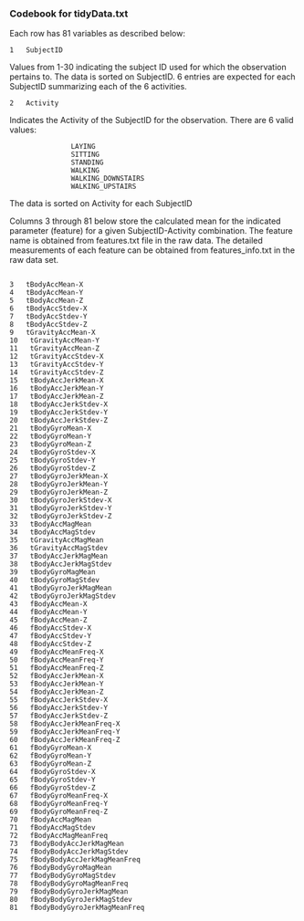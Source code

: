 ### Codebook for tidyData.txt

Each row has 81 variables as described below:

~~~~
1   SubjectID 
~~~~
Values from 1-30 indicating the subject ID used for which the observation pertains to.
The data is sorted on SubjectID. 6 entries are expected for each SubjectID summarizing
each of the 6 activities.

~~~~
2   Activity 
~~~~
Indicates the Activity of the SubjectID for the observation. There are 6 valid values:
~~~~
               LAYING
               SITTING
               STANDING
               WALKING
               WALKING_DOWNSTAIRS
               WALKING_UPSTAIRS
~~~~
The data is sorted on Activity for each SubjectID

Columns 3 through 81 below store the calculated mean for the indicated parameter (feature) for a given
SubjectID-Activity combination. The feature name is obtained from features.txt file in the raw data.
The detailed measurements of each feature can be obtained from features_info.txt in the raw data set.

~~~~

3   tBodyAccMean-X 
4   tBodyAccMean-Y 
5   tBodyAccMean-Z 
6   tBodyAccStdev-X 
7   tBodyAccStdev-Y 
8   tBodyAccStdev-Z 
9   tGravityAccMean-X 
10   tGravityAccMean-Y 
11   tGravityAccMean-Z 
12   tGravityAccStdev-X 
13   tGravityAccStdev-Y 
14   tGravityAccStdev-Z 
15   tBodyAccJerkMean-X 
16   tBodyAccJerkMean-Y 
17   tBodyAccJerkMean-Z 
18   tBodyAccJerkStdev-X 
19   tBodyAccJerkStdev-Y 
20   tBodyAccJerkStdev-Z 
21   tBodyGyroMean-X 
22   tBodyGyroMean-Y 
23   tBodyGyroMean-Z 
24   tBodyGyroStdev-X 
25   tBodyGyroStdev-Y 
26   tBodyGyroStdev-Z 
27   tBodyGyroJerkMean-X 
28   tBodyGyroJerkMean-Y 
29   tBodyGyroJerkMean-Z 
30   tBodyGyroJerkStdev-X 
31   tBodyGyroJerkStdev-Y 
32   tBodyGyroJerkStdev-Z 
33   tBodyAccMagMean 
34   tBodyAccMagStdev 
35   tGravityAccMagMean 
36   tGravityAccMagStdev 
37   tBodyAccJerkMagMean 
38   tBodyAccJerkMagStdev 
39   tBodyGyroMagMean 
40   tBodyGyroMagStdev 
41   tBodyGyroJerkMagMean 
42   tBodyGyroJerkMagStdev 
43   fBodyAccMean-X 
44   fBodyAccMean-Y 
45   fBodyAccMean-Z 
46   fBodyAccStdev-X 
47   fBodyAccStdev-Y 
48   fBodyAccStdev-Z 
49   fBodyAccMeanFreq-X 
50   fBodyAccMeanFreq-Y 
51   fBodyAccMeanFreq-Z 
52   fBodyAccJerkMean-X 
53   fBodyAccJerkMean-Y 
54   fBodyAccJerkMean-Z 
55   fBodyAccJerkStdev-X 
56   fBodyAccJerkStdev-Y 
57   fBodyAccJerkStdev-Z 
58   fBodyAccJerkMeanFreq-X 
59   fBodyAccJerkMeanFreq-Y 
60   fBodyAccJerkMeanFreq-Z 
61   fBodyGyroMean-X 
62   fBodyGyroMean-Y 
63   fBodyGyroMean-Z 
64   fBodyGyroStdev-X 
65   fBodyGyroStdev-Y 
66   fBodyGyroStdev-Z 
67   fBodyGyroMeanFreq-X 
68   fBodyGyroMeanFreq-Y 
69   fBodyGyroMeanFreq-Z 
70   fBodyAccMagMean 
71   fBodyAccMagStdev 
72   fBodyAccMagMeanFreq 
73   fBodyBodyAccJerkMagMean 
74   fBodyBodyAccJerkMagStdev 
75   fBodyBodyAccJerkMagMeanFreq 
76   fBodyBodyGyroMagMean 
77   fBodyBodyGyroMagStdev 
78   fBodyBodyGyroMagMeanFreq 
79   fBodyBodyGyroJerkMagMean 
80   fBodyBodyGyroJerkMagStdev 
81   fBodyBodyGyroJerkMagMeanFreq

~~~~
